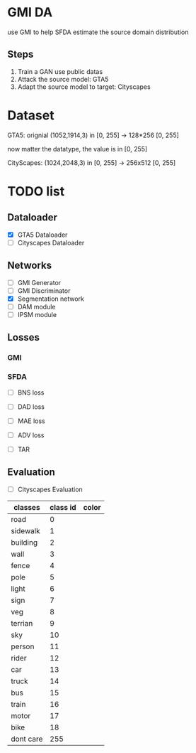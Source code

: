 # GMI DA

use GMI to help SFDA estimate the source domain distribution


## Steps

1. Train a GAN use public datas
2. Attack the source model: GTA5
3. Adapt the source model to target: Cityscapes

# Dataset
GTA5: orignial (1052,1914,3) in [0, 255] -> 128*256 [0, 255]

now matter the datatype, the value is in [0, 255]

CityScapes: (1024,2048,3) in [0, 255] -> 256x512 [0, 255]

# TODO list


## Dataloader

* [x] GTA5 Dataloader
* [ ] Cityscapes Dataloader

## Networks

* [ ] GMI Generator
* [ ] GMI Discriminator
* [x] Segmentation network
* [ ] DAM module
* [ ] IPSM module

## Losses

### GMI

### SFDA

* [ ] BNS loss
* [ ] DAD loss
* [ ] MAE loss
* [ ] ADV loss
* [ ] TAR


## Evaluation

* [ ] Cityscapes Evaluation

| classes | class id | color |
| ------- | ----- | ----- |
|road     | 0 ||
|sidewalk | 1 ||
|building | 2 ||
|wall     | 3 ||
|fence    | 4 ||
|pole     | 5 ||
|light    | 6 ||
|sign     | 7 ||
|veg      | 8 ||
|terrian  | 9 ||
|sky      |10 ||
|person   |11 ||
|rider    |12 ||
|car      |13 ||
|truck    |14 ||
|bus      |15 ||
|train    |16 ||
|motor    |17 ||
|bike     |18 ||
|dont care|255||